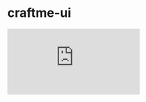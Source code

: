 # craftme-ui


![alt text](http://s50.photobucket.com/user/qxp994/media/MVIMG_20180314_153853_zpsppgmzqnt.jpg.html)
